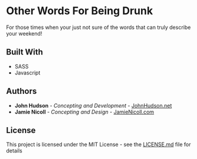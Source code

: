 # Other Words For Being Drunk

For those times when your just not sure of the words that can truly describe your weekend!

## Built With

* SASS
* Javascript

## Authors

* **John Hudson** - *Concepting and Development* - [JohnHudson.net](https://www.johnhudson.net)
* **Jamie Nicoll** - *Concepting and Design* - [JamieNicoll.com](http://jamienicoll.com/)


## License

This project is licensed under the MIT License - see the [LICENSE.md](LICENSE.md) file for details

